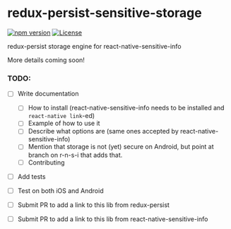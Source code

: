 # redux-persist-sensitive-storage

[![npm version](https://badge.fury.io/js/redux-persist-sensitive-storage.svg)](https://www.npmjs.com/package/redux-persist-sensitive-storage)
[![License](https://img.shields.io/badge/license-MIT-blue.svg)](https://opensource.org/licenses/MIT)

redux-persist storage engine for react-native-sensitive-info

More details coming soon!

### TODO:

- [ ] Write documentation
  - [ ] How to install (react-native-sensitive-info needs to be installed and `react-native link`-ed)
  - [ ] Example of how to use it
  - [ ] Describe what options are (same ones accepted by react-native-sensitive-info)
  - [ ] Mention that storage is not (yet) secure on Android, but point at branch on r-n-s-i that adds that.
  - [ ] Contributing

- [ ] Add tests

- [ ] Test on both iOS and Android

- [ ] Submit PR to add a link to this lib from redux-persist

- [ ] Submit PR to add a link to this lib from react-native-sensitive-info
